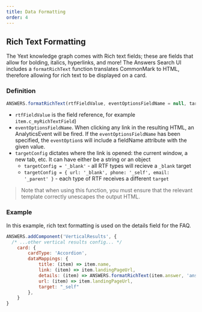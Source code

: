 ```yaml
---
title: Data Formatting
order: 4
---
```


## Rich Text Formatting

The Yext knowledge graph comes with Rich text fields; these are fields that allow for bolding, italics, hyperlinks, and more! The Answers Search UI includes a `formatRichText` function translates CommonMark to HTML, therefore allowing for rich text to be displayed on a card.


### Definition

```js
ANSWERS.formatRichText(rtfFieldValue, eventOptionsFieldName = null, targetConfig = '')
```

- `rtfFieldValue` is the field reference, for example `item.c_myRichTextField`)
- `eventOptionsFieldName`. When clicking any link in the resulting HTML, an AnalyticsEvent will be fired. If the `eventOptionsFieldName` has been specified, the `eventOption`s will include a fieldName attribute with the given value.
- `targetConfig` dictates where the link is opened: the current window, a new tab, etc. It can have either be a string or an object
    - `targetConfig = '_blank'` - all RTF types will recieve a `_blank` target
    - `targetConfig = { url: '_blank', phone: '_self', email: '_parent' }` - each type of RTF receives a different `target`

> Note that when using this function, you must ensure that the relevant template correctly unescapes the output HTML.

### Example

In this example, rich text formatting is used on the details field for the FAQ.

```js
ANSWERS.addComponent('VerticalResults', {
  /* ...other vertical results config... */
    card: {
        cardType: 'Accordion',
        dataMappings: {
            title: (item) => item.name,
            link: (item) => item.landingPageUrl,
            details: (item) => ANSWERS.formatRichText(item.answer, 'answer', '_self'),               
            url: (item) => item.landingPageUrl,
            target: "_self"
        },
    }
}
```
